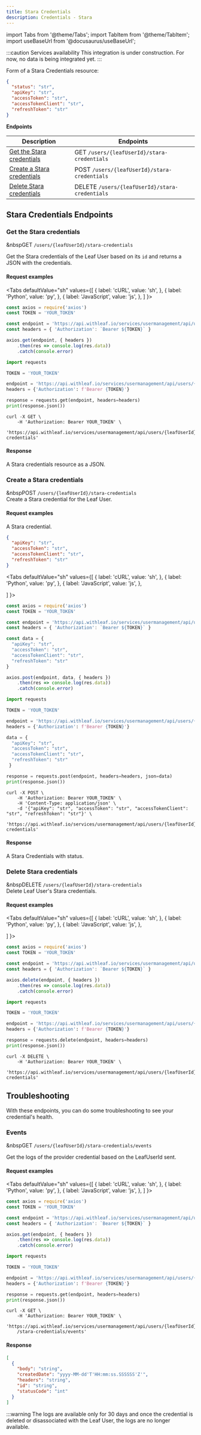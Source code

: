 ```yaml
---
title: Stara Credentials
description: Credentials - Stara
---
```

import Tabs from '@theme/Tabs';
import TabItem from '@theme/TabItem';
import useBaseUrl from '@docusaurus/useBaseUrl';

[1]: #get-the-stara-credentials
[2]: #create-a-stara-credentials
[3]: #delete-stara-credentials
[4]: /field_boundaries_overview
[5]: /beta_machines_endpoints

:::caution Services availability
This integration is under construction. For now, no data is being integrated yet.
:::

Form of a Stara Credentials resource:

```json
{
  "status": "str",
  "apiKey": "str",
  "accessToken": "str",
  "accessTokenClient": "str",
  "refreshToken": "str"
}
```

**Endpoints**

Description | Endpoints
--- | ---
[Get the Stara credentials][1] | <span class="badge badge--success">GET</span> `/users/{leafUserId}/stara-credentials`
[Create a Stara credentials][2] | <span class="badge badge--warning">POST</span> `/users/{leafUserId}/stara-credentials`
[Delete Stara credentials][3] | <span class="badge badge--danger">DELETE</span> `/users/{leafUserId}/stara-credentials`


## Stara Credentials Endpoints

### Get the Stara credentials
&nbsp<span class="badge badge--success">GET</span> `/users/{leafUserId}/stara-credentials`  

Get the Stara credentials of the Leaf User based on its `id` and returns a JSON with the credentials.

#### Request examples
<Tabs
defaultValue="sh"
values={[
  { label: 'cURL', value: 'sh', },
  { label: 'Python', value: 'py', },
  { label: 'JavaScript', value: 'js', },
]
}>
<TabItem value="js">

  ```js
  const axios = require('axios')
  const TOKEN = 'YOUR_TOKEN'

  const endpoint = 'https://api.withleaf.io/services/usermanagement/api/users/{leafUserId}/stara-credentials'
  const headers = { 'Authorization': `Bearer ${TOKEN}` }

  axios.get(endpoint, { headers })
      .then(res => console.log(res.data))
      .catch(console.error)
  ```

  </TabItem>
  <TabItem value="py">

  ```py
  import requests

  TOKEN = 'YOUR_TOKEN'

  endpoint = 'https://api.withleaf.io/services/usermanagement/api/users/{leafUserId}/stara-credentials'
  headers = {'Authorization': f'Bearer {TOKEN}'}

  response = requests.get(endpoint, headers=headers)
  print(response.json())
  ```

  </TabItem>
  <TabItem value="sh">

  ```shell
  curl -X GET \
      -H 'Authorization: Bearer YOUR_TOKEN' \
      'https://api.withleaf.io/services/usermanagement/api/users/{leafUserId}/stara-credentials'
  ```

  </TabItem>
</Tabs>

#### Response
A Stara credentials resource as a JSON.


### Create a Stara credentials 
&nbsp<span class="badge badge--warning">POST</span> `/users/{leafUserId}/stara-credentials`  
Create a Stara credential for the Leaf User.

#### Request examples
A Stara credential.

```json
{
  "apiKey": "str",
  "accessToken": "str",
  "accessTokenClient": "str",
  "refreshToken": "str"
}
```

<Tabs
defaultValue="sh"
values={[
  { label: 'cURL', value: 'sh', },
  { label: 'Python', value: 'py', },
  { label: 'JavaScript', value: 'js', },
  
  
]
}>
<TabItem value="js">

  ```js
  const axios = require('axios')
  const TOKEN = 'YOUR_TOKEN'

  const endpoint = 'https://api.withleaf.io/services/usermanagement/api/users/{leafUserId}/stara-credentials'
  const headers = { 'Authorization': `Bearer ${TOKEN}` }

  const data = {
    "apiKey": "str",
    "accessToken": "str",
    "accessTokenClient": "str",
    "refreshToken": "str"
  }

  axios.post(endpoint, data, { headers })
      .then(res => console.log(res.data))
      .catch(console.error)
  ```

  </TabItem>
  <TabItem value="py">

  ```py
  import requests

  TOKEN = 'YOUR_TOKEN'

  endpoint = 'https://api.withleaf.io/services/usermanagement/api/users/{leafUserId}/stara-credentials'
  headers = {'Authorization': f'Bearer {TOKEN}'}

  data = {
    "apiKey": "str",
    "accessToken": "str",
    "accessTokenClient": "str",
    "refreshToken": "str"
   }

  response = requests.post(endpoint, headers=headers, json=data)
  print(response.json())
  ```

  </TabItem>
  <TabItem value="sh">

  ```shell
  curl -X POST \
      -H 'Authorization: Bearer YOUR_TOKEN' \
      -H 'Content-Type: application/json' \
      -d '{"apiKey": "str", "accessToken": "str", "accessTokenClient": "str", "refreshToken": "str"}' \
      'https://api.withleaf.io/services/usermanagement/api/users/{leafUserId}/stara-credentials'
  ```

  </TabItem>
</Tabs>

#### Response
A Stara Credentials with status.



### Delete Stara credentials
&nbsp<span class="badge badge--danger">DELETE</span> `/users/{leafUserId}/stara-credentials`  
Delete Leaf User's Stara credentials.

#### Request examples
<Tabs
defaultValue="sh"
values={[
  { label: 'cURL', value: 'sh', },
  { label: 'Python', value: 'py', },
  { label: 'JavaScript', value: 'js', },
  
  
]
}>
<TabItem value="js">

  ```js
  const axios = require('axios')
  const TOKEN = 'YOUR_TOKEN'

  const endpoint = 'https://api.withleaf.io/services/usermanagement/api/users/{leafUserId}/stara-credentials'
  const headers = { 'Authorization': `Bearer ${TOKEN}` }

  axios.delete(endpoint, { headers })
      .then(res => console.log(res.data))
      .catch(console.error)
  ```

  </TabItem>
  <TabItem value="py">

  ```py
  import requests

  TOKEN = 'YOUR_TOKEN'

  endpoint = 'https://api.withleaf.io/services/usermanagement/api/users/{leafUserId}/stara-credentials'
  headers = {'Authorization': f'Bearer {TOKEN}'}

  response = requests.delete(endpoint, headers=headers)
  print(response.json())
  ```

  </TabItem>
  <TabItem value="sh">

  ```shell
  curl -X DELETE \
      -H 'Authorization: Bearer YOUR_TOKEN' \
      'https://api.withleaf.io/services/usermanagement/api/users/{leafUserId}/stara-credentials'
  ```

  </TabItem>
</Tabs>

## Troubleshooting
With these endpoints, you can do some troubleshooting to see your credential's health.

### Events

&nbsp<span class="badge badge--success">GET</span> `/users/{leafUserId}/stara-credentials/events`

Get the logs of the provider credential based on the LeafUserId sent.

#### Request examples
<Tabs
  defaultValue="sh"
  values={[
    { label: 'cURL', value: 'sh', },
    { label: 'Python', value: 'py', },
    { label: 'JavaScript', value: 'js', },
  ]
}>
  <TabItem value="js">

  ```js
  const axios = require('axios')
  const TOKEN = 'YOUR_TOKEN'

  const endpoint = 'https://api.withleaf.io/services/usermanagement/api/users/{leafUserId}/stara-credentials/events'
  const headers = { 'Authorization': `Bearer ${TOKEN}` }

  axios.get(endpoint, { headers })
      .then(res => console.log(res.data))
      .catch(console.error)
  ```

  </TabItem>
  <TabItem value="py">

  ```py
  import requests

  TOKEN = 'YOUR_TOKEN'

  endpoint = 'https://api.withleaf.io/services/usermanagement/api/users/{leafUserId}/stara-credentials/events'
  headers = {'Authorization': f'Bearer {TOKEN}'}

  response = requests.get(endpoint, headers=headers)
  print(response.json())
  ```

  </TabItem>
  <TabItem value="sh">

  ```shell
  curl -X GET \
      -H 'Authorization: Bearer YOUR_TOKEN' \
      'https://api.withleaf.io/services/usermanagement/api/users/{leafUserId}
      /stara-credentials/events'
  ```

  </TabItem>
</Tabs>

#### Response

```json
[
  {
    "body": "string",
    "createdDate": "yyyy-MM-dd'T'HH:mm:ss.SSSSSS'Z'",
    "headers": "string",
    "id": "string",
    "statusCode": "int"
  }
]
```

:::warning
The logs are available only for 30 days and once the credential is deleted or disassociated with the Leaf User, the logs are no longer available.